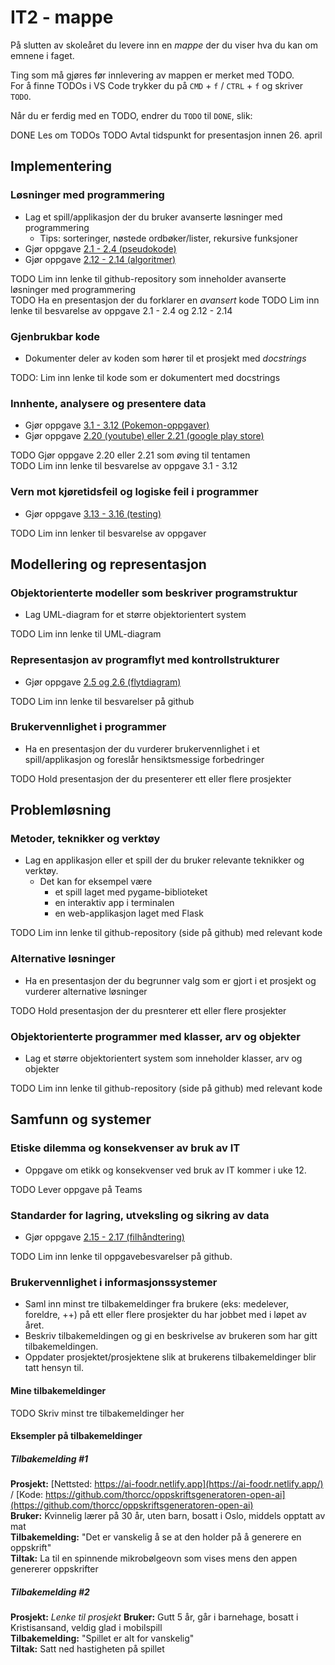 # IT2 - mappe

På slutten av skoleåret du levere inn en _mappe_ der du viser hva du kan om emnene i faget.

Ting som må gjøres før innlevering av mappen er merket med TODO.  
For å finne TODOs i VS Code trykker du på `CMD` + `f` / `CTRL` + `f` og skriver `TODO`.

Når du er ferdig med en TODO, endrer du `TODO` til `DONE`, slik:

DONE Les om TODOs
TODO Avtal tidspunkt for presentasjon innen 26. april

## Implementering

### Løsninger med programmering

- Lag et spill/applikasjon der du bruker avanserte løsninger med programmering
  - Tips: sorteringer, nøstede ordbøker/lister, rekursive funksjoner
- Gjør oppgave [2.1 - 2.4 (pseudokode)](https://it2.thorcc.no/databehandling-og-algoritmer/pseudokode#oppgaver)
- Gjør oppgave [2.12 - 2.14 (algoritmer)](https://it2.thorcc.no/databehandling-og-algoritmer/algoritmer#oppgaver)

TODO Lim inn lenke til github-repository som inneholder avanserte løsninger med programmering  
TODO Ha en presentasjon der du forklarer en _avansert_ kode
TODO Lim inn lenke til besvarelse av oppgave 2.1 - 2.4 og 2.12 - 2.14

### Gjenbrukbar kode

- Dokumenter deler av koden som hører til et prosjekt med _docstrings_

TODO: Lim inn lenke til kode som er dokumentert med docstrings

### Innhente, analysere og presentere data

- Gjør oppgave [3.1 - 3.12 (Pokemon-oppgaver)](https://it2.thorcc.no/apputvikling/oppgaver)
- Gjør oppgave [2.20 (youtube) eller 2.21 (google play store)](https://it2.thorcc.no/databehandling-og-algoritmer/storre-oppgaver)

TODO Gjør oppgave 2.20 eller 2.21 som øving til tentamen  
TODO Lim inn lenke til besvarelse av oppgave 3.1 - 3.12

### Vern mot kjøretidsfeil og logiske feil i programmer

- Gjør oppgave [3.13 - 3.16 (testing)](https://it2.thorcc.no/apputvikling/testing#oppgaver)

TODO Lim inn lenker til besvarelse av oppgaver

## Modellering og representasjon

### Objektorienterte modeller som beskriver programstruktur

- Lag UML-diagram for et større objektorientert system

TODO Lim inn lenke til UML-diagram  

### Representasjon av programflyt med kontrollstrukturer

- Gjør oppgave [2.5  og 2.6 (flytdiagram)](https://it2.thorcc.no/databehandling-og-algoritmer/)

TODO Lim inn lenke til besvarelser på github

### Brukervennlighet i programmer

- Ha en presentasjon der du vurderer brukervennlighet i et spill/applikasjon og foreslår hensiktsmessige forbedringer

TODO Hold presentasjon der du presenterer ett eller flere prosjekter

## Problemløsning

### Metoder, teknikker og verktøy

- Lag en applikasjon eller et spill der du bruker relevante teknikker og verktøy.
  - Det kan for eksempel være
    - et spill laget med pygame-biblioteket
    - en interaktiv app i terminalen
    - en web-applikasjon laget med Flask

TODO Lim inn lenke til github-repository (side på github) med relevant kode

### Alternative løsninger

- Ha en presentasjon der du begrunner valg som er gjort i et prosjekt og vurderer alternative løsninger

TODO Hold presentasjon der du presnterer ett eller flere prosjekter

### Objektorienterte programmer med klasser, arv og objekter

- Lag et større objektorientert system som inneholder klasser, arv og objekter

TODO Lim inn lenke til github-repository (side på github) med relevant kode

## Samfunn og systemer

### Etiske dilemma og konsekvenser av bruk av IT

- Oppgave om etikk og konsekvenser ved bruk av IT kommer i uke 12.

TODO Lever oppgave på Teams

### Standarder for lagring, utveksling og sikring av data

- Gjør oppgave [2.15 - 2.17 (filhåndtering)](https://it2.thorcc.no/databehandling-og-algoritmer/filhandtering#oppgaver)

TODO Lim inn lenke til oppgavebesvarelser på github.

### Brukervennlighet i informasjonssystemer

- Saml inn minst tre tilbakemeldinger fra brukere  (eks: medelever, foreldre, ++) på ett eller flere prosjekter du har jobbet med i løpet av året.
- Beskriv tilbakemeldingen og gi en beskrivelse av brukeren som har gitt tilbakemeldingen.
- Oppdater prosjektet/prosjektene slik at brukerens tilbakemeldinger blir tatt hensyn til.

#### Mine tilbakemeldinger

TODO Skriv minst tre tilbakemeldinger her

#### Eksempler på tilbakemeldinger

##### Tilbakemelding #1

**Prosjekt:** [Nettsted: https://ai-foodr.netlify.app](https://ai-foodr.netlify.app/) / [Kode: https://github.com/thorcc/oppskriftsgeneratoren-open-ai](https://github.com/thorcc/oppskriftsgeneratoren-open-ai)  
**Bruker:** Kvinnelig lærer på 30 år, uten barn, bosatt i Oslo, middels opptatt av mat  
**Tilbakemelding:** "Det er vanskelig å se at den holder på å generere en oppskrift"  
**Tiltak:** La til en spinnende mikrobølgeovn som vises mens den appen genererer oppskrifter

##### Tilbakemelding #2

**Prosjekt:** _Lenke til prosjekt_
**Bruker:** Gutt 5 år, går i barnehage, bosatt i Kristisansand, veldig glad i mobilspill  
**Tilbakemelding:** "Spillet er alt for vanskelig"  
**Tiltak:** Satt ned hastigheten på spillet